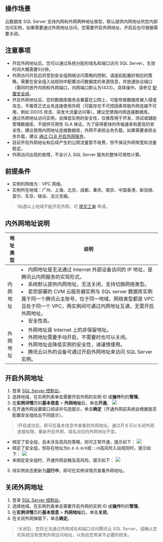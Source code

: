 ## 操作场景
云数据库 SQL Server 支持内网和外网两种地址类型，默认提供内网地址供您内部访问实例，如果需要通过外网地址访问，您需要开启外网地址，开启后也可根据需要关闭。

## 注意事项
- 开启外网地址后，您可以通过系统分配的域名和端口访问 SQL Server，生效时间大概需要5分钟。
- 外网访问开启后将受到安全组网络访问策略的控制，请提前配置好相应的策略，需要在安全组入站规则中配置访问数据库的来源信息，并放通协议端口（需同时放开内网和外网端口，内网端口默认为1433）。具体操作，请参见 [配置安全组](https://intl.cloud.tencent.com/document/product/238/35789)。
- 开启外网地址后，您的数据库服务会暴露在公网上，可能导致数据库被入侵或攻击，不推荐正式业务连接使用外网（可能存在不可控因素导致外网连接不可用，例如 DDOS 攻击、突发大流量访问等）。建议您使用内网连接数据库。
- 通过外网地址访问实例，会降低实例的安全性，仅推荐用于开发、测试或辅助管理数据库，不提供可用性 SLA  保证。为了获得更快的传输速率和更高的安全性，建议使用内网地址连接数据库，外网不承担业务负载，如果需要承担业务负载，建议 [通过 CLB 开启外网服务](https://intl.cloud.tencent.com/document/product/238/48066)。
- 目前开启外网地址和后续产生的公网流量暂不收费，但不保证外网带宽和流量稳定。
- 外网访问出现的故障，不会计入 SQL Server 服务的整体可用性计算。

## 前提条件
- 实例的网络为：VPC 网络。
- 实例所在地域：广州、上海、北京、成都、重庆、南京、中国香港、新加坡、首尔、东京、硅谷、法兰克福。
>!如遇以上地域不能开启外网，可 [提交工单](https://console.cloud.tencent.com/workorder/category) 申请。

## 内外网地址说明

| 地址类型 | 说明 | 
|---------|---------|
| 内网地址 | <li>内网地址是无法通过 Internet 外部设备访问的 IP 地址，是腾讯云内网服务的实现形式。<li>系统默认提供内网地址，无法关闭，支持切换网络类型。<li>若您部署的 CVM 云服务器实例与 SQL server 数据库实例属于同一个腾讯云主账号，位于同一地域，网络类型都是 VPC 且处于同一个 VPC，两实例间可通过内网地址互通，无需开启外网地址。<li>安全性高。 | 
| 外网地址 | <li>外网地址是 Internet 上的非保留地址。<li>外网地址需要手动开启，不需要时也可以关闭。 <li>外网地址会降低实例的安全性，请谨慎使用。<li>腾讯云以外的设备可通过开启外网地址来访问 SQL Server 实例。</li>| 

## 开启外网地址
1. 登录 [SQL Server 控制台](https://console.cloud.tencent.com/sqlserver)。
2. 选择地域，在实例列表单击需要开启外网的实例 ID 或**操作**列的**管理**。
3. 在**实例详情**页的**基本信息** > **外网地址**后，单击**开通**。
![](https://staticintl.cloudcachetci.com/yehe/backend-news/bavA661_16.png)
4. 在开通外网设置窗口阅读并勾选提示，单击**确定**（开通外网前系统会根据是否配置安全组给出不同提示）。
>!开启成功后，即可在基本信息中查看到外网地址。通过开关可以关闭外网连接权限，重新开启外网，域名对应的外网地址不变。
>
 - 绑定了安全组，且未涉及高风险策略，则可正常开通，提示如下：
 ![](https://staticintl.cloudcachetci.com/yehe/backend-news/piu8537_17.png)
 - 绑定了安全组，但存在地址为`0.0.0.0/0`或`::/0`高风险入站规则时，提示如下：
 ![](https://staticintl.cloudcachetci.com/yehe/backend-news/8dne785_18.png) 
 - 未绑定安全组时，开通外网会触及高风险，提示如下：
 ![](https://staticintl.cloudcachetci.com/yehe/backend-news/kt4L915_19.png)
5. 待实例状态更新为**运行中**，即可在实例详情页查看外网地址。

## 关闭外网地址
1. 登录 [SQL Server 控制台](https://console.cloud.tencent.com/sqlserver)。
2. 选择地域，在实例列表单击需要开启外网的实例 ID 或**操作**列的**管理**。
3. 在**实例详情**页的**基本信息** > **外网地址**后，单击**关闭**。
4. 在关闭外网弹窗下，单击**确定**。
>!关闭后，您将无法通过外网域名和端口访问腾讯云 SQL Server，请确认您的系统没有使用外网访问地址，以免给您带来不必要的损失。
